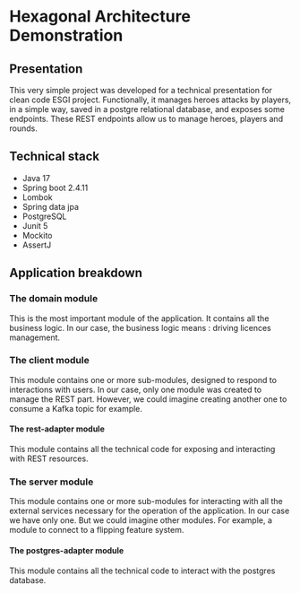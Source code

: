 # Hexagonal Architecture Demonstration

## Presentation

This very simple project was developed for a technical presentation for clean code ESGI project. Functionally, it manages 
heroes attacks by players, in a simple way, saved in a postgre relational database, and exposes some endpoints. These REST endpoints
allow us to manage heroes, players and rounds.

## Technical stack

- Java 17
- Spring boot 2.4.11
- Lombok
- Spring data jpa
- PostgreSQL
- Junit 5
- Mockito
- AssertJ

## Application breakdown

### The domain module

This is the most important module of the application. It contains all the business logic. In our case, the business
logic means : driving licences management.

### The client module

This module contains one or more sub-modules, designed to respond to interactions with users. In our case, only one
module was created to manage the REST part. However, we could imagine creating another one to consume a Kafka topic for
example.

#### The rest-adapter module

This module contains all the technical code for exposing and interacting with REST resources.

### The server module

This module contains one or more sub-modules for interacting with all the external services necessary for the operation
of the application. In our case we have only one. But we could imagine other modules. For example, a module to connect
to a flipping feature system.

#### The postgres-adapter module

This module contains all the technical code to interact with the postgres database.
